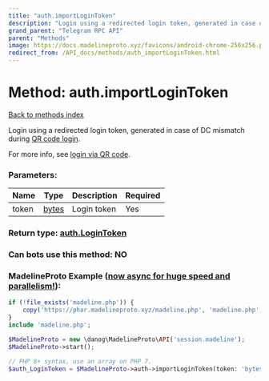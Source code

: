 ```yaml
---
title: "auth.importLoginToken"
description: "Login using a redirected login token, generated in case of DC mismatch during [QR code login](https://core.telegram.org/api/qr-login)."
grand_parent: "Telegram RPC API"
parent: "Methods"
image: https://docs.madelineproto.xyz/favicons/android-chrome-256x256.png
redirect_from: /API_docs/methods/auth_importLoginToken.html
---
```

# Method: auth.importLoginToken
[Back to methods index](index.html)



Login using a redirected login token, generated in case of DC mismatch during [QR code login](https://core.telegram.org/api/qr-login).

For more info, see [login via QR code](https://core.telegram.org/api/qr-login).

### Parameters:

| Name     |    Type       | Description | Required |
|----------|---------------|-------------|----------|
|token|[bytes](/API_docs/types/bytes.html) | Login token | Yes|


### Return type: [auth.LoginToken](/API_docs/types/auth.LoginToken.html)

### Can bots use this method: **NO**


### MadelineProto Example ([now async for huge speed and parallelism!](https://docs.madelineproto.xyz/docs/ASYNC.html)):


```php
if (!file_exists('madeline.php')) {
    copy('https://phar.madelineproto.xyz/madeline.php', 'madeline.php');
}
include 'madeline.php';

$MadelineProto = new \danog\MadelineProto\API('session.madeline');
$MadelineProto->start();

// PHP 8+ syntax, use an array on PHP 7.
$auth_LoginToken = $MadelineProto->auth->importLoginToken(token: 'bytes', );
```

